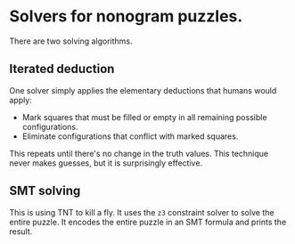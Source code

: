 # Solvers for nonogram puzzles.

There are two solving algorithms.

## Iterated deduction
One solver simply applies the elementary deductions that humans would apply:
 - Mark squares that must be filled or empty in all remaining possible configurations.
 - Eliminate configurations that conflict with marked squares.
 
This repeats until there's no change in the truth values. This technique never makes guesses, but it is surprisingly effective.

## SMT solving

This is using TNT to kill a fly. It uses the `z3` constraint solver to solve the entire puzzle. It encodes the entire puzzle in an SMT formula and
prints the result.

